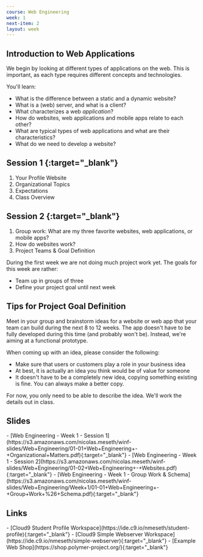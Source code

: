 ```yaml
---
course: Web Engineering
week: 1
next-item: 2
layout: week
---
```

<!-- content -->

## Introduction to Web Applications

We begin by looking at different types of applications on the web. This is important, as each type requires different concepts and technologies. 

You'll learn:

- What is the difference between a static and a dynamic website?
- What is a (web) server, and what is a client?
- What characterizes a web *application*?
- How do websites, web applications and mobile apps relate to each other?
- What are typical types of web applications and what are their characteristics?
- What do we need to develop a website?

<!-- end-content -->

<!-- activities -->

## Session 1 [<iron-icon class="agenda-icon" icon="my-icons:slides"></iron-icon>](https://s3.amazonaws.com/nicolas.meseth/winf-slides/Web+Engineering/01-01+Web+Engineering+-+Organizational+Matters.pdf){:target="_blank"}

1. Your Profile Website
2. Organizational Topics
3. Expectations 
4. Class Overview

## Session 2 [<iron-icon class="agenda-icon" icon="my-icons:slides"></iron-icon>](https://s3.amazonaws.com/nicolas.meseth/winf-slides/Web+Engineering/01-02+Web+Engineering+-+Websites.pdf){:target="_blank"}

1. Group work: What are my three favorite websites, web applications, or mobile apps?
2. How do websites work? <!--[<iron-icon class="agenda-icon" icon="my-icons:slides"></iron-icon>]({% link _decks/web_engineering/02_website_fundamentals.md %}){:target="_blank"}-->
3. Project Teams & Goal Definition


<!-- end-activities -->

<!-- project -->
During the first week we are not doing much project work yet. The goals for this week are rather:

- Team up in groups of three
- Define your project goal until next week


## Tips for Project Goal Definition

Meet in your group and brainstorm ideas for a website or web app that your team can build during the next 8 to 12 weeks. The app doesn't have to be fully developed during this time (and probably won't be). Instead, we're aiming at a functional prototype. 

When coming up with an idea, please consider the following:

- Make sure that users or customers play a role in your business idea
- At best, it is actually an idea you think would be of value for someone
- It doesn't have to be a completely new idea, copying something existing is fine. You can always make a better copy.

For now, you only need to be able to describe the idea. We'll work the details out in class.


<!-- end-project -->

<!-- exercises -->
<!-- end-exercises -->

<!-- quiz -->
<!-- end-quiz -->

<!-- reading -->
<h2>Slides</h2>
- [Web Engineering - Week 1 - Session 1](https://s3.amazonaws.com/nicolas.meseth/winf-slides/Web+Engineering/01-01+Web+Engineering+-+Organizational+Matters.pdf){:target="_blank"}
- [Web Engineering - Week 1 - Session 2](https://s3.amazonaws.com/nicolas.meseth/winf-slides/Web+Engineering/01-02+Web+Engineering+-+Websites.pdf){:target="_blank"}
- [Web Engineering - Week 1 - Group Work & Schema](https://s3.amazonaws.com/nicolas.meseth/winf-slides/Web+Engineering/Week+1/01-01+Web+Engineering+-+Group+Work+%26+Schema.pdf){:target="_blank"}

<h2>Links</h2>
- [Cloud9 Student Profile Workspace](https://ide.c9.io/nmeseth/student-profile){:target="_blank"}
- [Cloud9 Simple Webserver Workspace](https://ide.c9.io/nmeseth/simple-webserver){:target="_blank"}
- [Example Web Shop](https://shop.polymer-project.org/){:target="_blank"}

<!-- end-reading -->
